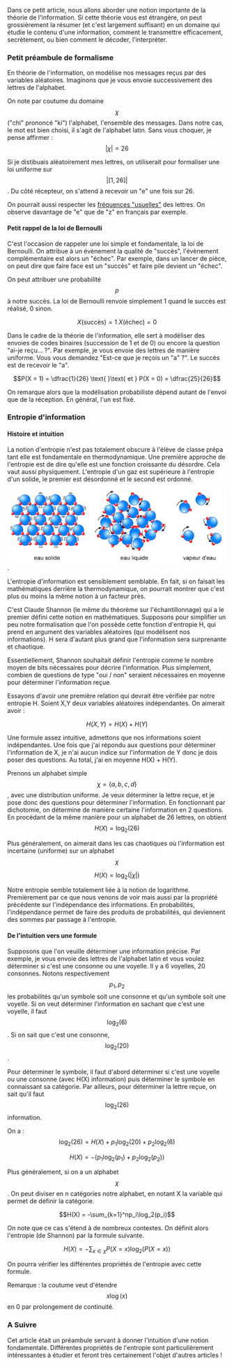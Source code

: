 ---
---
Dans ce petit article, nous allons aborder une notion importante de la théorie de l'information. Si cette théorie vous est étrangère, on peut grossièrement la résumer
(et c'est largement suffisant) en un domaine qui étudie le contenu d'une information, comment le transmettre efficacement, secrètement, ou bien comment le décoder, l'interpréter.

### Petit préambule de formalisme

En théorie de l'information, on modélise nos messages reçus par des variables aléatoires. Imaginons que je vous envoie successivement des lettres de l'alphabet.

On note par coutume du domaine $$\chi$$ ("chi" prononcé "ki") l'alphabet, l'ensemble des messages. Dans notre cas, le mot est bien choisi, il s'agit de l'alphabet latin.
Sans vous choquer, je pense affirmer :
$$|\chi| = 26$$

Si je distibuais aléatoirement mes lettres, on utiliserait pour formaliser une loi uniforme sur $$|[1,26]|$$.
Du côté récepteur, on s'attend à recevoir un "e" une fois sur 26.

On pourrait aussi respecter les [fréquences "usuelles"](https://fr.wikipedia.org/wiki/Fr%C3%A9quence_d%27apparition_des_lettres#Base_statistique_de_calcul_:_la_hit_clair) des lettres. On observe davantage de "e" que de "z" en français par exemple.

#### Petit rappel de la loi de Bernoulli

C'est l'occasion de rappeler une loi simple et fondamentale, la loi de Bernoulli. On attribue à un évènement la qualité de "succès", l'évènement complémentaire est alors un "échec".
Par exemple, dans un lancer de pièce, on peut dire que faire face est un "succès" et faire pile devient un "échec".

On peut attribuer une probabilité $$p$$ à notre succès. La loi de Bernoulli renvoie simplement 1 quand le succès est réalisé, 0 sinon.

$$X({\text{succès}}) = 1 \text{     }\text{     } X({\text{échec}}) = 0$$

Dans le cadre de la théorie de l'information, elle sert à modéliser des envoies de codes binaires (succession de 1 et de 0) ou encore la question "ai-je reçu... ?".
Par exemple, je vous envoie des lettres de manière uniforme. Vous vous demandez "Est-ce que je reçois un "a" ?". Le succès est de recevoir le "a".

$$P(X = 1) = \dfrac{1}{26} \text{     }\text{      et     } P(X = 0) = \dfrac{25}{26}$$

On remarque alors que la modélisation probabiliste dépend autant de l'envoi que de la réception. En général, l'un est fixé.

### Entropie d'information

#### Histoire et intuition

La notion d'entropie n'est pas totalement obscure à l'élève de classe prépa tant elle est fondamentale en thermodynamique. Une première approche de l'entropie est de dire qu'elle est une fonction croissante du désordre.
Cela vaut aussi physiquement. L'entropie d'un gaz est supérieure à l'entropie d'un solide, le premier est désordonné et le second est ordonné.

![Texte alternatif](3_pc_01i01z.jpg "gaz_solide").

L'entropie d'information est sensiblement semblable. En fait, si on faisait les mathématiques derrière la thermodynamique, on pourrait montrer que c'est plus ou moins la même notion à un facteur près.

C'est Claude Shannon (le même du théorème sur l'échantillonnage) qui a le premier défini cette notion en mathématiques. Supposons pour simplifier un peu notre formalisation que l'on possède cette fonction d'entropie H, qui prend en argument des variables aléatoires (qui modélisent nos informations). H sera d'autant plus grand que l'information sera surprenante et chaotique.

Essentiellement, Shannon souhaitait définir l'entropie comme le nombre moyen de bits nécessaires pour décrire l'information. Plus simplement, combien de questions de type "oui / non" seraient nécessaires en moyenne pour déterminer l'information reçue.

Essayons d'avoir une première relation qui devrait être vérifiée par notre entropie H. Soient X,Y deux variables aléatoires indépendantes. On aimerait avoir :

$$H(X,Y) = H(X) + H(Y)$$

Une formule assez intuitive, admettons que nos informations soient indépendantes. Une fois que j'ai répondu aux questions pour déterminer l'information de X, je n'ai aucun indice sur l'information de Y donc je dois poser des questions. Au total, j'ai en moyenne H(X) + H(Y).

Prenons un alphabet simple $$\chi = \{a,b,c,d\}$$, avec une distribution uniforme. Je veux déterminer la lettre reçue, et je pose donc des questions pour déterminer l'information. En fonctionnant par dichotomie, on détermine de manière certaine l'information en 2 questions. En procédant de la même manière pour un alphabet de 26 lettres, on obtient $$H(X) = \log_2(26)$$

Plus généralement, on aimerait dans les cas chaotiques où l'information est incertaine (uniforme) sur un alphabet $$\chi$$

$$H(X) = \log_2(|\chi|)$$

Notre entropie semble totalement liée à la notion de logarithme. Premièrement par ce que nous venons de voir mais aussi par la propriété précédente sur l'indépendance des informations. En probabilités, l'indépendance permet de faire des produits de probabilités, qui deviennent des sommes par passage à l'entropie.

#### De l'intuition vers une formule

Supposons que l'on veuille déterminer une information précise. Par exemple, je vous envoie des lettres de l'alphabet latin et vous voulez déterminer si c'est une consonne ou une voyelle. Il y a 6 voyelles, 20 consonnes. Notons respectivement $$p_1,p_2$$ les probabilités qu'un symbole soit une consonne et qu'un symbole soit une voyelle. Si on veut déterminer l'information en sachant que c'est une voyelle, il faut $$\log_2(6)$$. Si on sait que c'est une consonne, $$\log_2(20)$$.

Pour déterminer le symbole, il faut d'abord déterminer si c'est une voyelle ou une consonne (avec H(X) information) puis déterminer le symbole en connaissant sa catégorie.
Par ailleurs, pour déterminer la lettre reçue, on sait qu'il faut $$\log_2(26)$$ information.

On a :
$$\log_2(26) = H(X) + p_1\log_2(20) +p_2\log_2(6)$$

$$H(X) = -(p_1\log_2(p_1) + p_2\log_2(p_2))$$

Plus généralement, si on a un alphabet $$\chi$$. On peut diviser en n catégories notre alphabet, en notant X la variable qui permet de définir la catégorie.

$$H(X) = -\sum_{k=1}^np_i\log_2(p_i)$$

On note que ce cas s'étend à de nombreux contextes. On définit alors l'entropie (de Shannon) par la formule suivante.

$$H(X) = -\sum_{x\in\chi}P(X = x)\log_2(P(X=x))$$

On pourra vérifier les différentes propriétés de l'entropie avec cette formule.

Remarque : la coutume veut d'étendre $$x\log(x)$$ en 0 par prolongement de continuité.

### A Suivre

Cet article était un préambule servant à donner l'intuition d'une notion fondamentale. Différentes propriétés de l'entropie sont particulièrement intéressantes à étudier et feront très certainement l'objet d'autres articles !
